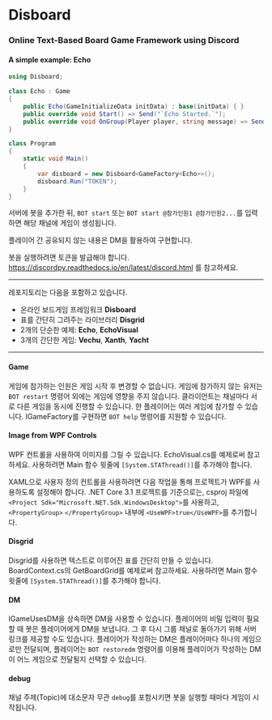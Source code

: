# Disboard

### Online Text-Based Board Game Framework using Discord

#### A simple example: Echo
```csharp
using Disboard;

class Echo : Game
{
    public Echo(GameInitializeData initData) : base(initData) { }
    public override void Start() => Send("`Echo Started.`");
    public override void OnGroup(Player player, string message) => Send(message);
}

class Program
{
    static void Main()
    {
        var disboard = new Disboard<GameFactory<Echo>>();
        disboard.Run("TOKEN");
    }
}
```

서버에 봇을 추가한 뒤, `BOT start` 또는 `BOT start @참가인원1 @참가인원2...`를 입력하면 해당 채널에 게임이 생성됩니다.

플레이어 간 공유되지 않는 내용은 DM을 활용하여 구현합니다.

봇을 실행하려면 토큰을 발급해야 합니다. https://discordpy.readthedocs.io/en/latest/discord.html 를 참고하세요.

<hr/>

레포지토리는 다음을 포함하고 있습니다.
- 온라인 보드게임 프레임워크 __Disboard__
- 표를 간단히 그려주는 라이브러리 __Disgrid__
- 2개의 단순한 예제: __Echo__, __EchoVisual__
- 3개의 간단한 게임: __Vechu__, __Xanth__, __Yacht__

<hr/>

#### Game
게임에 참가하는 인원은 게임 시작 후 변경할 수 없습니다.
게임에 참가하지 않는 유저는 `BOT restart` 명령어 외에는 게임에 영향을 주지 않습니다.
클라이언트는 채널마다 서로 다른 게임을 동시에 진행할 수 있습니다.
한 플레이어는 여러 게임에 참가할 수 있습니다.
IGameFactory를 구현하면 `BOT help` 명령어를 지원할 수 있습니다.

#### Image from WPF Controls
WPF 컨트롤을 사용하여 이미지를 그릴 수 있습니다. EchoVisual.cs를 예제로써 참고하세요.
사용하려면 Main 함수 윗줄에 `[System.STAThread()]`를 추가해야 합니다.

XAML으로 사용자 정의 컨트롤을 사용하려면 다음 작업을 통해 프로젝트가 WPF를 사용하도록 설정해야 합니다.
.NET Core 3.1 프로젝트를 기준으로는, csproj 파일에 `<Project Sdk="Microsoft.NET.Sdk.WindowsDesktop">`를 사용하고, `<PropertyGroup>` `</PropertyGroup>` 내부에 `<UseWPF>true</UseWPF>`를 추가합니다.

#### Disgrid
Disgrid를 사용하면 텍스트로 이루어진 표를 간단히 만들 수 있습니다.
BoardContext.cs의 GetBoardGrid를 예제로써 참고하세요.
사용하려면 Main 함수 윗줄에 `[System.STAThread()]`를 추가해야 합니다.

#### DM
IGameUsesDM을 상속하면 DM을 사용할 수 있습니다.
플레이어의 비밀 입력이 필요할 때 봇은 플레이어에게 DM을 보냅니다.
그 후 다시 그룹 채널로 돌아가기 위해 서버 링크를 제공할 수도 있습니다.
플레이어가 작성하는 DM은 플레이어마다 하나의 게임으로만 전달되며, 플레이어는 `BOT restoredm` 명령어를 이용해 플레이어가 작성하는 DM이 어느 게임으로 전달될지 선택할 수 있습니다.

#### debug
채널 주제(Topic)에 대소문자 무관 `debug`를 포함시키면 봇을 실행할 때마다 게임이 시작됩니다.
